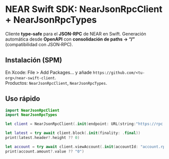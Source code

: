 # NEAR Swift SDK: NearJsonRpcClient + NearJsonRpcTypes

Cliente **type-safe** para el **JSON-RPC** de NEAR en Swift. Generación automática desde **OpenAPI** con **consolidación de paths -> “/”** (compatibilidad con JSON‑RPC).

## Instalación (SPM)
En Xcode: File > Add Packages… y añade `https://github.com/<tu-org>/near-swift-client`.  
Productos: `NearJsonRpcClient`, `NearJsonRpcTypes`.

## Uso rápido
```swift
import NearJsonRpcClient
import NearJsonRpcTypes

let client = NearJsonRpcClient(.init(endpoint: URL(string:"https://rpc.testnet.near.org")!))

let latest = try await client.block(.init(finality: .final))
print(latest.header?.height ?? 0)

let account = try await client.viewAccount(.init(accountId: "account.rpc-examples.testnet", finality: .final))
print(account.amount?.value ?? "0")
